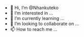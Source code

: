 - 👋 Hi, I’m @Nhankuteko
- 👀 I’m interested in ...
- 🌱 I’m currently learning ...
- 💞️ I’m looking to collaborate on ...
- 📫 How to reach me ...

<!---
Nhankuteko/Nhankuteko is a ✨ special ✨ repository because its `README.md` (this file) appears on your GitHub profile.
You can click the Preview link to take a look at your changes.
--->
